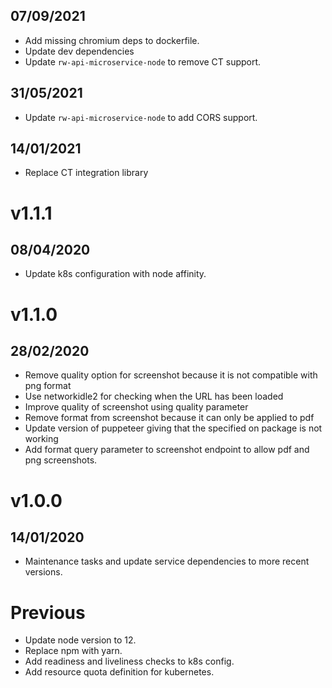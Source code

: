 ## 07/09/2021

- Add missing chromium deps to dockerfile.
- Update dev dependencies
- Update `rw-api-microservice-node` to remove CT support.

## 31/05/2021

- Update `rw-api-microservice-node` to add CORS support.

## 14/01/2021

- Replace CT integration library

# v1.1.1

## 08/04/2020

- Update k8s configuration with node affinity.

# v1.1.0

## 28/02/2020

- Remove quality option for screenshot because it is not compatible with png format
- Use networkidle2 for checking when the URL has been loaded
- Improve quality of screenshot using quality parameter
- Remove format from screenshot because it can only be applied to pdf
- Update version of puppeteer giving that the specified on package is not working
- Add format query parameter to screenshot endpoint to allow pdf and png screenshots.

# v1.0.0

## 14/01/2020

- Maintenance tasks and update service dependencies to more recent versions.

# Previous

- Update node version to 12.
- Replace npm with yarn.
- Add readiness and liveliness checks to k8s config.
- Add resource quota definition for kubernetes.
